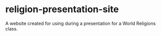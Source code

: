 # religion-presentation-site
A website created for using during a presentation for a World Religions class.
